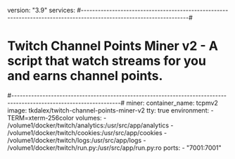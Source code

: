 version: "3.9"
services:
#--------------------------------------------------------------------------------------------------------------------#
#          Twitch Channel Points Miner v2 - A script that watch streams for you and earns channel points.            #
#--------------------------------------------------------------------------------------------------------------------#
  miner:
    container_name: tcpmv2
    image: tkdalex/twitch-channel-points-miner-v2
    tty: true
    environment:
      - TERM=xterm-256color
    volumes:
      - /volume1/docker/twitch/analytics:/usr/src/app/analytics
      - /volume1/docker/twitch/cookies:/usr/src/app/cookies
      - /volume1/docker/twitch/logs:/usr/src/app/logs
      - /volume1/docker/twitch/run.py:/usr/src/app/run.py:ro
    ports:
      - "7001:7001"
